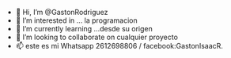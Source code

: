 - 👋 Hi, I’m @GastonRodriguez
- 👀 I’m interested in ... la programacion
- 🌱 I’m currently learning ...desde su origen
- 💞️ I’m looking to collaborate on  cualquier proyecto
- 📫 este es mi  Whatsapp 2612698806 / facebook:GastonIsaacR.

<!---
gastonisaac/gastonisaac is a ✨ special ✨ repository because its `README.md` (this file) appears on your GitHub profile.
You can click the Preview link to take a look at your changes.
--->
